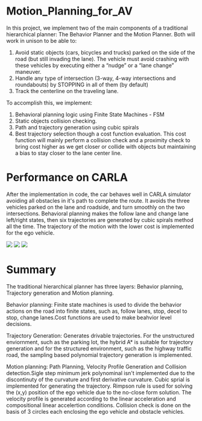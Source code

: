 # Motion_Planning_for_AV

In this project, we implement two of the main components of a traditional hierarchical planner: The Behavior Planner and the Motion Planner. Both will work in unison to be able to:

1. Avoid static objects (cars, bicycles and trucks) parked on the side of the road (but still invading the lane). The vehicle must avoid crashing with these vehicles by executing either a “nudge” or a “lane change” maneuver.
2. Handle any type of intersection (3-way, 4-way intersections and roundabouts) by STOPPING in all of them (by default)
3. Track the centerline on the traveling lane.

To accomplish this, we implement:

1. Behavioral planning logic using Finite State Machines - FSM
2. Static objects collision checking.
3. Path and trajectory generation using cubic spirals
4. Best trajectory selection though a cost function evaluation. This cost function will mainly perform a collision check and a proximity check to bring cost higher as we get closer or collide with objects but maintaining a bias to stay closer to the lane center line.

# Performance on CARLA
After the implementation in code, the car behaves well in CARLA simulator avoiding all obstacles in it's path to complete the route. It avoids the three vehicles parked on the lane and roadside, and turn smoothly on the two intersections. Behavioral planning makes the follow lane and change lane left/right states, then six trajectories are generated by cubic spirals method all the time. The trajectory of the motion with the lower cost is implemented for the ego vehicle.

<img src="https://github.com/Shruti-Bansal/Motion_Planning_for_AV/blob/main/images/pic1.png">
<img src="https://github.com/Shruti-Bansal/Motion_Planning_for_AV/blob/main/images/pic2.png">
<img src="https://github.com/Shruti-Bansal/Motion_Planning_for_AV/blob/main/images/pic3.png">

# Summary
The traditional hierarchical planner has three layers: Behavior planning, Trajectory generation and Motion planning.

Behavior planning: Finite state machines is used to divide the behavior actions on the road into finite states, such as, follow lanes, stop, decel to stop, change lanes.Cost functions are used to make beahvior level decisions.

Trajectory Generation: Generates drivable trajectories. For the unstructured enviornment, such as the parking lot, the hybrid A* is suitable for trajectory generation and for the structured environment, such as the highway traffic road, the sampling based polynomial trajectory generation is implemented.

Motion planning: Path Planning, Velocity Profile Generation and Collision detection.Sigle step minimum jerk polynominal isn't implemented due to the discontinuty of the curvature and first derivative curvature. Cubic sprial is implemented for generating the trajectory. Rimpson rule is used for solving the (x,y) position of the ego vehicle due to the no-close form solution. The velocity profile is generated according to the linear acceleration and compositional linear accelertion conditions. Collision check is done on the basis of 3 circles each enclosing the ego vehicle and obstacle vehicles.
